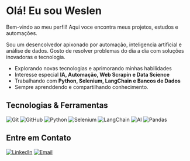 # Olá! Eu sou Weslen
Bem-vindo ao meu perfil! Aqui voce encontra meus projetos, estudos e automações.

Sou um desencolvedor apixonado por automação, inteligencia artificial e análise de dados. Gosto de resolver problemas do dia a dia com soluções inovadoras e tecnologia.

- Explorando novas tecnologias e aprimorando minhas habilidades
- Interesse especial **IA, Automação, Web Scrapin e Data Science**
- Trabalhando com **Python, Selenium, LangChain e Bancos de Dados**
- Sempre aprenddendo e compartilhando conhecimento.


## Tecnologias & Ferramentas

![Git](https://img.shields.io/badge/-Git-05122A?style=flat&logo=git)
![GitHub](https://img.shields.io/badge/-GitHub-05122A?style=flat&logo=github)
![Python](https://img.shields.io/badge/-Python-05122A?style=flat&logo=python)
![Selenium](https://img.shields.io/badge/-Selenium-05122A?style=flat&logo=selenium)
![LangChain](https://img.shields.io/badge/-LangChain-05122A?style=flat&logo=chainlink)
![AI](https://img.shields.io/badge/-IA-05122A?style=flat&logo=openai)
![Pandas](https://img.shields.io/badge/-Pandas-05122A?style=flat&logo=pandas)


## Entre em Contato
[![LinkedIn](https://img.shields.io/badge/-LinkedIn-blue?style=flat-square&logo=lindedin&logoColor=white)](https://lindedin.com/in/seu-lindedin/)    [![Email](https://img.shields.io/badge/Email-D14836?style=flat-square&logo=gmail&logoColor=white)](mailto:seuemail@example.com)
